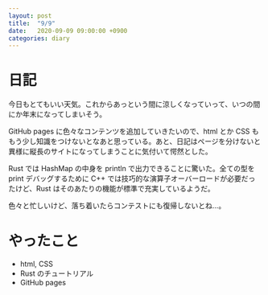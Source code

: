 ```yaml
---
layout: post
title:  "9/9"
date:   2020-09-09 09:00:00 +0900
categories: diary
---
```

# 日記

今日もとてもいい天気。これからあっという間に涼しくなっていって、いつの間にか年末になってしまいそう。

GitHub pages に色々なコンテンツを追加していきたいので、html とか CSS ももう少し知識をつけないとなあと思っている。あと、日記はページを分けないと異様に縦長のサイトになってしまうことに気付いて愕然とした。

Rust では HashMap の中身を println で出力できることに驚いた。全ての型を print デバッグするために C++ では技巧的な演算子オーバーロードが必要だったけど、Rust はそのあたりの機能が標準で充実しているようだ。

色々と忙しいけど、落ち着いたらコンテストにも復帰しないとね...。

# やったこと

- html, CSS
- Rust のチュートリアル
- GitHub pages

<script type="text/x-mathjax-config">MathJax.Hub.Config({tex2jax: {inlineMath: [['$','$'], ['\\(','\\)']], processEscapes: true},});</script>
<script async src="https://cdnjs.cloudflare.com/ajax/libs/mathjax/2.7.6/MathJax.js?config=TeX-AMS_CHTML"></script>